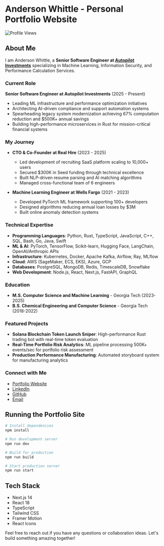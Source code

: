 # Anderson Whittle - Personal Portfolio Website

![Profile Views](https://komarev.com/ghpvc/?username=your-github-username&color=blue)

## About Me

I am Anderson Whittle, a **Senior Software Engineer at [Autopilot Investments](https://joinautopilot.com)** specializing in Machine Learning, Information Security, and Performance Calculation Services. 

### Current Role

**Senior Software Engineer at Autopilot Investments** (2025 - Present)
- Leading ML infrastructure and performance optimization initiatives
- Architecting AI-driven compliance and support automation systems
- Spearheading legacy system modernization achieving 67% computation reduction and $500K+ annual savings
- Building high-performance microservices in Rust for mission-critical financial systems

### My Journey

- **CTO & Co-Founder at Real Hire** (2023 - 2025)
  - Led development of recruiting SaaS platform scaling to 10,000+ users
  - Secured $300K in Seed funding through technical excellence
  - Built NLP-driven resume parsing and AI matching algorithms
  - Managed cross-functional team of 6 engineers

- **Machine Learning Engineer at Wells Fargo** (2021 - 2023)
  - Developed PyTorch ML framework supporting 100+ developers
  - Designed algorithms reducing annual loan losses by $3M
  - Built online anomaly detection systems

### Technical Expertise

- **Programming Languages**: Python, Rust, TypeScript, JavaScript, C++, SQL, Bash, Go, Java, Swift
- **ML & AI**: PyTorch, TensorFlow, Scikit-learn, Hugging Face, LangChain, OpenAI/Anthropic APIs
- **Infrastructure**: Kubernetes, Docker, Apache Kafka, Airflow, Ray, MLflow
- **Cloud**: AWS (SageMaker, ECS, EKS), Azure, GCP
- **Databases**: PostgreSQL, MongoDB, Redis, TimescaleDB, Snowflake
- **Web Development**: Node.js, React, Next.js, FastAPI, GraphQL

### Education

- **M.S. Computer Science and Machine Learning** - Georgia Tech (2023-2025)
- **B.S. Chemical Engineering and Computer Science** - Georgia Tech (2018-2022)

### Featured Projects

- **Solana Blockchain Token Launch Sniper**: High-performance Rust trading bot with real-time token evaluation
- **Real-Time Portfolio Risk Analytics**: ML pipeline processing 500K+ events/sec for portfolio risk assessment
- **Production Performance Manufacturing**: Automated storyboard system for manufacturing analytics

### Connect with Me

- [Portfolio Website](https://andersonwhittle.dev)
- [LinkedIn](https://www.linkedin.com/in/anderson-whittle/)
- [GitHub](https://github.com/awhittle6)
- [Email](mailto:awhittlex2@gmail.com)

## Running the Portfolio Site

```bash
# Install dependencies
npm install

# Run development server
npm run dev

# Build for production
npm run build

# Start production server
npm run start
```

## Tech Stack

- Next.js 14
- React 18
- TypeScript
- Tailwind CSS
- Framer Motion
- React Icons

Feel free to reach out if you have any questions or collaboration ideas. Let's build something amazing together!
